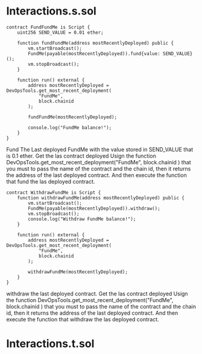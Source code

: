# Interactions.s.sol
```
contract FundFundMe is Script {
    uint256 SEND_VALUE = 0.01 ether;

    function fundFundMe(address mostRecentlyDeployed) public {
        vm.startBroadcast();
        FundMe(payable(mostRecentlyDeployed)).fund{value: SEND_VALUE}();
        vm.stopBroadcast();
    }

    function run() external {
        address mostRecentlyDeployed = DevOpsTools.get_most_recent_deployment(
            "FundMe",
            block.chainid
        );

        fundFundMe(mostRecentlyDeployed);

        console.log("FundMe balance!");
    }
}
```
Fund The Last deployed FundMe with the value stored in SEND_VALUE that is 0.1 ether.
Get the las contract deployed Usign the function DevOpsTools.get_most_recent_deployment("FundMe", block.chainid ) that you must to pass the name of the contract and the chain id, then it returns the address of the last deployed contract. And then execute the function that fund the las deployed contract.


```
contract WithdrawFundMe is Script {
    function withdrawFundMe(address mostRecentlyDeployed) public {
        vm.startBroadcast();
        FundMe(payable(mostRecentlyDeployed)).withdraw();
        vm.stopBroadcast();
        console.log("Withdraw FundMe balance!");
    }

    function run() external {
        address mostRecentlyDeployed = DevOpsTools.get_most_recent_deployment(
            "FundMe",
            block.chainid
        );

        withdrawFundMe(mostRecentlyDeployed);
    }
}
```

withdraw the last deployed contract.
Get the las contract deployed Usign the function DevOpsTools.get_most_recent_deployment("FundMe", block.chainid ) that you must to pass the name of the contract and the chain id, then it returns the address of the last deployed contract. And then execute the function that withdraw the las deployed contract.


# Interactions.t.sol
